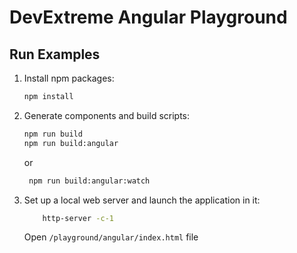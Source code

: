 # DevExtreme Angular Playground

## Run Examples

1. Install npm packages:

    ```bash
    npm install
    ```

2. Generate components and build scripts:

    ```bash
    npm run build
    npm run build:angular
    ```
    or

    ```bash
     npm run build:angular:watch
    ```

3. Set up a local web server and launch the application in it:

    ```bash
        http-server -c-1
    ```

    Open `/playground/angular/index.html` file
